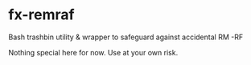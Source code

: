 # fx-remraf
Bash trashbin utility &amp; wrapper to safeguard against accidental RM -RF 

Nothing special here for now. Use at your own risk.
